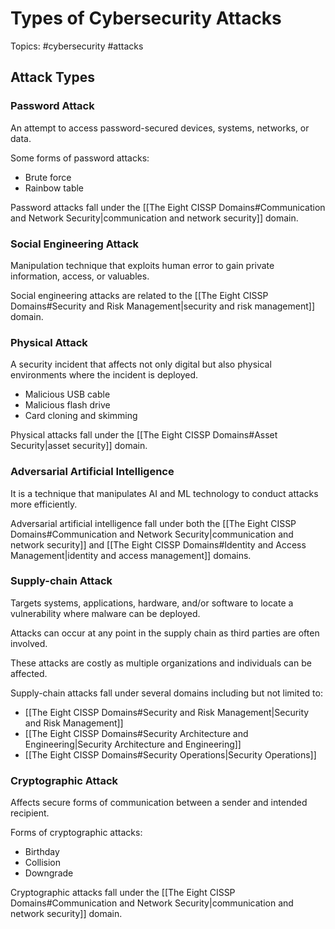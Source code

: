 # Types of Cybersecurity Attacks

Topics: #cybersecurity #attacks

## Attack Types

### Password Attack

An attempt to access password-secured devices, systems, networks, or data.

Some forms of password attacks:
- Brute force
- Rainbow table

Password attacks fall under the [[The Eight CISSP Domains#Communication and Network Security|communication and network security]] domain.

### Social Engineering Attack

Manipulation technique that exploits human error to gain private information, access, or valuables.

Social engineering attacks are related to the [[The Eight CISSP Domains#Security and Risk Management|security and risk management]] domain.

### Physical Attack

A security incident that affects not only digital but also physical environments where the incident is deployed.

- Malicious USB cable
- Malicious flash drive
- Card cloning and skimming

Physical attacks fall under the [[The Eight CISSP Domains#Asset Security|asset security]] domain.

### Adversarial Artificial Intelligence

It is a technique that manipulates AI and ML technology to conduct attacks more efficiently.

Adversarial artificial intelligence fall under both the [[The Eight CISSP Domains#Communication and Network Security|communication and network security]] and [[The Eight CISSP Domains#Identity and Access Management|identity and access management]] domains.

### Supply-chain Attack

Targets systems, applications, hardware, and/or software to locate a vulnerability where malware can be deployed.

Attacks can occur at any point in the supply chain as third parties are often involved.

These attacks are costly as multiple organizations and individuals can be affected.

Supply-chain attacks fall under several domains including but not limited to:
- [[The Eight CISSP Domains#Security and Risk Management|Security and Risk Management]]
- [[The Eight CISSP Domains#Security Architecture and Engineering|Security Architecture and Engineering]]
- [[The Eight CISSP Domains#Security Operations|Security Operations]]

### Cryptographic Attack

Affects secure forms of communication between a sender and intended recipient.

Forms of cryptographic attacks:
- Birthday
- Collision
- Downgrade

Cryptographic attacks fall under the [[The Eight CISSP Domains#Communication and Network Security|communication and network security]] domain.